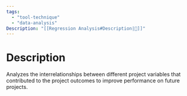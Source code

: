 ```yaml
---
tags:
  - "tool-technique"
  - "data-analysis"
Description: "[[Regression Analysis#Description|📝]]"
---
```

# Description
Analyzes the interrelationships between different project variables that contributed to the project outcomes to improve performance on future projects.
